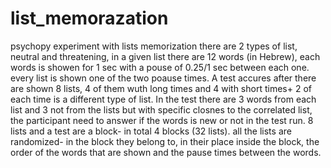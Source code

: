 # list_memorazation
psychopy experiment with lists memorization
there are 2 types of list, neutral and threatening, in a given list there are 12 words (in Hebrew), each words is showen for 1 sec with a pouse of 0.25/1 sec between each one. every list is shown one of the two poause times.
A test accures after there are shown 8 lists, 4 of them wuth long times and 4 with short times+ 2 of each time is a different type of list.
In the test there are 3 words from each list and 3 not from the lists but with specific closnes to the correlated list, the participant need to answer if the words is new or not in the test run. 
8 lists and a test are a block- in total 4 blocks (32 lists).
all the lists are randomized- in the block they belong to, in their place inside the block, the order of the words that are shown and the pause times between the words.
